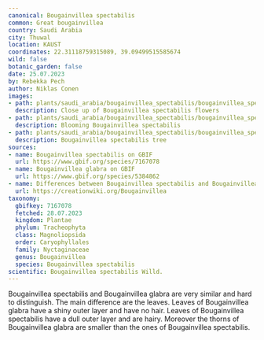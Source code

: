 ```yaml
---
canonical: Bougainvillea spectabilis
common: Great bougainvillea
country: Saudi Arabia
city: Thuwal
location: KAUST
coordinates: 22.31118759315089, 39.09499515585674
wild: false
botanic_garden: false
date: 25.07.2023
by: Rebekka Pech
author: Niklas Conen
images:
- path: plants/saudi_arabia/bougainvillea_spectabilis/bougainvillea_spectabilis_1.jpg
  description: Close up of Bougainvillea spectabilis flowers
- path: plants/saudi_arabia/bougainvillea_spectabilis/bougainvillea_spectabilis_2.jpg
  description: Blooming Bougainvillea spectabilis
- path: plants/saudi_arabia/bougainvillea_spectabilis/bougainvillea_spectabilis_3.jpg
  description: Bougainvillea spectabilis tree
sources:
- name: Bougainvillea spectabilis on GBIF
  url: https://www.gbif.org/species/7167078
- name: Bougainvillea glabra on GBIF
  url: https://www.gbif.org/species/5384862
- name: Differences between Bougainvillea spectabilis and Bougainvillea glabra
  url: https://creationwiki.org/Bougainvillea
taxonomy:
  gbifkey: 7167078
  fetched: 28.07.2023
  kingdom: Plantae
  phylum: Tracheophyta
  class: Magnoliopsida
  order: Caryophyllales
  family: Nyctaginaceae
  genus: Bougainvillea
  species: Bougainvillea spectabilis
scientific: Bougainvillea spectabilis Willd.
---
```


Bougainvillea spectabilis and Bougainvillea glabra are very similar and hard to distinguish. The main difference are the leaves. Leaves of Bougainvillea glabra have a shiny outer layer and have no hair. Leaves of Bougainvillea spectabilis have a dull outer layer and are hairy. Moreover the thorns of Bougainvillea glabra are smaller than the ones of Bougainvillea spectabilis.
